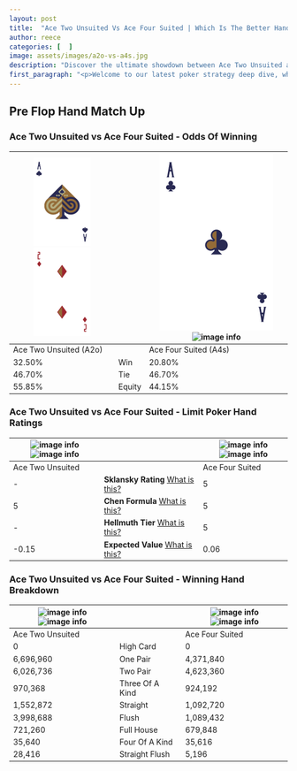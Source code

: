 ```yaml
---
layout: post
title:  "Ace Two Unsuited Vs Ace Four Suited | Which Is The Better Hand In Poker? A Complete Guide"
author: reece
categories: [  ]
image: assets/images/a2o-vs-a4s.jpg
description: "Discover the ultimate showdown between Ace Two Unsuited and Ace Four Suited in poker! Uncover the odds, strategies, and scenarios where one hand triumphs over the other. Get ready to up your poker game with this thrilling analysis."
first_paragraph: "<p>Welcome to our latest poker strategy deep dive, where we're pitting two distinct hands against each other in a high-stakes showdown: Ace Two Unsuited vs Ace Four Suited.</p><p>In the dynamic world of poker, every decision counts, and knowing which hand holds the upper hand is key to your success at the table.</p><p>In this article, we'll dissect these two hands, explore the scenarios where one dominates the other, and equip you with the knowledge to make strategic choices that can tip the odds in your favor.</p><p>Get ready to unravel the intriguing dynamics of these poker hands and elevate your game to new heights.</p>"
---
```




[comment]: # (sp0)

## Pre Flop Hand Match Up

<div class="table hand-ratings" markdown="1"> 



### Ace Two Unsuited vs Ace Four Suited - Odds Of Winning


    
| ![image info](assets/images/hand1/a.png) ![image info](assets/images/hand1/2o.png) |  | ![image info](assets/images/hand2/a.png) ![image info](assets/images/hand2/4s.png) |
| -------- | -------- | -------- |
| Ace Two Unsuited (A2o) |  | Ace Four Suited (A4s) |
| 32.50% | Win | 20.80% |
| 46.70% | Tie | 46.70% |
| 55.85% | Equity | 44.15% |




[comment]: # (sp1)



### Ace Two Unsuited vs Ace Four Suited - Limit Poker Hand Ratings


    
| ![image info](https://www.riverpairs.com/assets/images/hand1/a.png) ![image info](https://www.riverpairs.com/assets/images/hand1/2o.png) |  | ![image info](https://www.riverpairs.com/assets/images/hand2/a.png) ![image info](https://www.riverpairs.com/assets/images/hand2/4s.png) |
| -------- | -------- | -------- |
| Ace Two Unsuited |  | Ace Four Suited |
| - | **Sklansky Rating** [What is this?](/sklansky-rating-explained) | 5 |
| 5 | **Chen Formula** [What is this?](/chen-formula-explained) | 5 |
| - | **Hellmuth Tier** [What is this?](/Hellmuth-tier-explained) | 5 |
| -0.15 | **Expected Value** [What is this?](/expected-value-explained) | 0.06 |




[comment]: # (sp2)



### Ace Two Unsuited vs Ace Four Suited - Winning Hand Breakdown


    
| ![image info](https://www.riverpairs.com/assets/images/hand1/a.png) ![image info](https://www.riverpairs.com/assets/images/hand1/2o.png) |  | ![image info](https://www.riverpairs.com/assets/images/hand2/a.png) ![image info](https://www.riverpairs.com/assets/images/hand2/4s.png) |
| -------- | -------- | -------- |
| Ace Two Unsuited |  | Ace Four Suited |
| 0 | High Card | 0 |
| 6,696,960 | One Pair | 4,371,840 |
| 6,026,736 | Two Pair | 4,623,360 |
| 970,368 | Three Of A Kind | 924,192 |
| 1,552,872 | Straight | 1,092,720 |
| 3,998,688 | Flush | 1,089,432 |
| 721,260 | Full House | 679,848 |
| 35,640 | Four Of A Kind | 35,616 |
| 28,416 | Straight Flush | 5,196 |




[comment]: # (sp3)



</div>

[comment]: # (sp4)



[comment]: # (sp5)

